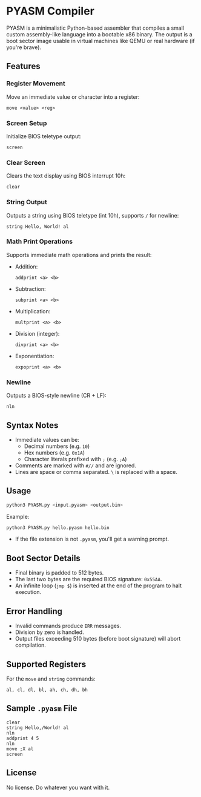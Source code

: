 # PYASM Compiler

PYASM is a minimalistic Python-based assembler that compiles a small custom assembly-like language into a bootable x86 binary. The output is a boot sector image usable in virtual machines like QEMU or real hardware (if you're brave).

## Features

### Register Movement
Move an immediate value or character into a register:

```
move <value> <reg>
```

### Screen Setup
Initialize BIOS teletype output:

```
screen
```

### Clear Screen
Clears the text display using BIOS interrupt 10h:

```
clear
```

### String Output
Outputs a string using BIOS teletype (int 10h), supports `/` for newline:

```
string Hello, World! al
```

### Math Print Operations
Supports immediate math operations and prints the result:

- Addition:
  ```
  addprint <a> <b>
  ```

- Subtraction:
  ```
  subprint <a> <b>
  ```

- Multiplication:
  ```
  multprint <a> <b>
  ```

- Division (integer):
  ```
  divprint <a> <b>
  ```

- Exponentiation:
  ```
  expoprint <a> <b>
  ```

### Newline
Outputs a BIOS-style newline (CR + LF):

```
nln
```

## Syntax Notes

- Immediate values can be:
  - Decimal numbers (e.g. `10`)
  - Hex numbers (e.g. `0x1A`)
  - Character literals prefixed with `;` (e.g. `;A`)
- Comments are marked with `#//` and are ignored.
- Lines are space or comma separated. `\` is replaced with a space.

## Usage

```bash
python3 PYASM.py <input.pyasm> <output.bin>
```

Example:

```bash
python3 PYASM.py hello.pyasm hello.bin
```

- If the file extension is not `.pyasm`, you'll get a warning prompt.

## Boot Sector Details

- Final binary is padded to 512 bytes.
- The last two bytes are the required BIOS signature: `0x55AA`.
- An infinite loop (`jmp $`) is inserted at the end of the program to halt execution.

## Error Handling

- Invalid commands produce `ERR` messages.
- Division by zero is handled.
- Output files exceeding 510 bytes (before boot signature) will abort compilation.

## Supported Registers

For the `move` and `string` commands:

```
al, cl, dl, bl, ah, ch, dh, bh
```

## Sample `.pyasm` File

```pyasm
clear
string Hello,/World! al
nln
addprint 4 5
nln
move ;X al
screen
```

## License

No license. Do whatever you want with it.
